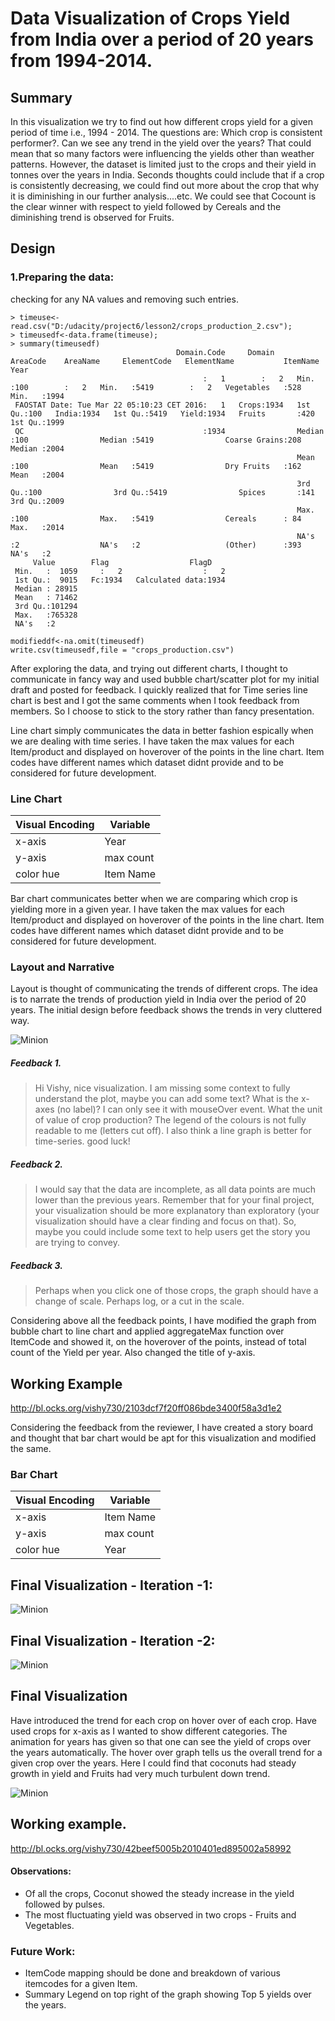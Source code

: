 # Data Visualization of Crops Yield from India over a period of 20 years from 1994-2014.

## Summary

   In this visualization we try to find out how different crops yield for a given period of time i.e., 1994 - 2014. The questions are: Which crop is consistent performer?. Can we see any trend in the yield over the years? That could mean that so many factors were influencing the yields other than weather patterns. However, the dataset is limited just to the crops and their yield in tonnes over the years in India. Seconds thoughts could include that if a crop is consistently decreasing, we could find out more about the crop that why it is diminishing in our further analysis....etc. We could see that Cocount is the clear winner with respect to yield followed by Cereals and the diminishing trend is observed for Fruits.

## Design

### 1.Preparing the data:
checking for any NA values and removing such entries.
```
> timeuse<-read.csv("D:/udacity/project6/lesson2/crops_production_2.csv");
> timeusedf<-data.frame(timeuse);
> summary(timeusedf)
                                     Domain.Code     Domain        AreaCode    AreaName     ElementCode   ElementName           ItemName        Year     
                                           :   1        :   2   Min.   :100        :   2   Min.   :5419        :   2   Vegetables   :528   Min.   :1994  
 FAOSTAT Date: Tue Mar 22 05:10:23 CET 2016:   1   Crops:1934   1st Qu.:100   India:1934   1st Qu.:5419   Yield:1934   Fruits       :420   1st Qu.:1999  
 QC                                        :1934                Median :100                Median :5419                Coarse Grains:208   Median :2004  
                                                                Mean   :100                Mean   :5419                Dry Fruits   :162   Mean   :2004  
                                                                3rd Qu.:100                3rd Qu.:5419                Spices       :141   3rd Qu.:2009  
                                                                Max.   :100                Max.   :5419                Cereals      : 84   Max.   :2014  
                                                                NA's   :2                  NA's   :2                   (Other)      :393   NA's   :2     
     Value        Flag                  FlagD     
 Min.   :  1059     :   2                  :   2  
 1st Qu.:  9015   Fc:1934   Calculated data:1934  
 Median : 28915                                   
 Mean   : 71462                                   
 3rd Qu.:101294                                   
 Max.   :765328                                   
 NA's   :2
      
modifieddf<-na.omit(timeusedf)
write.csv(timeusedf,file = "crops_production.csv")     
```

After exploring the data, and trying out different charts, I thought to communicate in fancy way and used bubble chart/scatter plot for my initial draft and posted for feedback. I quickly realized that for Time series line chart is best and I got the same comments when I took feedback from members. So I choose to stick to the story rather than fancy presentation. 

Line chart simply communicates the data in better fashion espically when we are dealing with time series. I have taken the max values for each Item/product and displayed on hoverover of the points in the line chart. Item codes have different names which dataset didnt provide and to be considered for future development.

### Line Chart

| Visual Encoding | Variable |
|-----------------|----------|
| x-axis          | Year     |
| y-axis          | max count|
| color hue       | Item Name|


Bar chart communicates better when we are comparing which crop is yielding more in a given year. I have taken the max values for each Item/product and displayed on hoverover of the points in the line chart. Item codes have different names which dataset didnt provide and to be considered for future development.

### Layout and Narrative

Layout is thought of communicating the trends of different crops. The idea is to narrate the trends of production yield in India over the period of 20 years. The initial design before feedback shows the trends in very cluttered way.

![Minion](https://github.com/vishy730/Data-Visualization/blob/master/Capture.JPG)

##### Feedback 1.
>  Hi Vishy, nice visualization. I am missing some context to fully understand the plot, maybe you can add some text? What is the x-axes (no label)? I can only see it with mouseOver event. What  the unit of value of crop production? The legend of the colours is not fully readable to me (letters cut off). I also think a line graph is better for time-series. good luck!

##### Feedback 2.
> I would say that the data are incomplete, as all data points are much lower than the previous years. Remember that for your final project, your visualization should be more explanatory than exploratory (your visualization should have a clear finding and focus on that). So, maybe you could include some text to help users get the story you are trying to convey.

##### Feedback 3.
> Perhaps when you click one of those crops, the graph should have a change of scale. Perhaps log, or a cut in the scale.

Considering above all the feedback points, I have modified the graph from bubble chart to line chart and applied aggregateMax function over ItemCode and showed it, on the hoverover of the points, instead of total count of the Yield per year. Also changed the title of y-axis.

## Working Example

http://bl.ocks.org/vishy730/2103dcf7f20ff086bde3400f58a3d1e2

Considering the feedback from the reviewer, I have created a story board and thought that bar chart would be apt for this visualization and modified the same.

### Bar Chart

| Visual Encoding | Variable |
|-----------------|----------|
| x-axis          | Item Name|
| y-axis          | max count|
| color hue       | Year     |

## Final Visualization - Iteration -1:

![Minion](https://github.com/vishy730/Data-Visualization/blob/master/Capture1.JPG)

## Final Visualization - Iteration -2:

![Minion](https://github.com/vishy730/Data-Visualization/blob/master/Capture2.PNG)

## Final Visualization

Have introduced the trend for each crop on hover over of each crop. Have used crops for x-axis as I wanted to show different categories. The animation for years has given so that one can see the yield of crops over the years automatically. The hover over graph tells us the overall trend for a given crop over the years. Here I could find that coconuts had steady growth in yield and Fruits had very much turbulent down trend.

![Minion](https://github.com/vishy730/Data-Visualization/blob/master/Capture_3.PNG)

## Working example.

http://bl.ocks.org/vishy730/42beef5005b2010401ed895002a58992

#### Observations: 

* Of all the crops, Coconut showed the steady increase in the yield followed by pulses.
* The most fluctuating yield was observed in two crops - Fruits and Vegetables.


### Future Work:

* ItemCode mapping should be done and breakdown of various itemcodes for a given Item.
* Summary Legend on top right of the graph showing Top 5 yields over the years.
